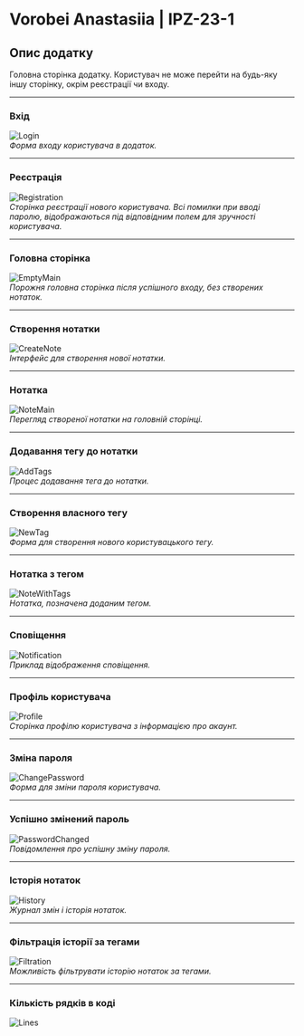 # Vorobei Anastasiia | IPZ-23-1

## Опис додатку

Головна сторінка додатку. Користувач не може перейти на будь-яку іншу сторінку, окрім реєстрації чи входу.

---

### Вхід

![Login](Results/Login.png)  
*Форма входу користувача в додаток.*

---

### Реєстрація

![Registration](Results/Registration.png)  
*Сторінка реєстрації нового користувача. Всі помилки при вводі паролю, відображаються під відповідним полем для зручності користувача.*

---

### Головна сторінка

![EmptyMain](Results/EmptyMain.png)  
*Порожня головна сторінка після успішного входу, без створених нотаток.*

---

### Створення нотатки

![CreateNote](Results/CreateNote.png)  
*Інтерфейс для створення нової нотатки.*

---

### Нотатка

![NoteMain](Results/NoteMain.png)  
*Перегляд створеної нотатки на головній сторінці.*

---

### Додавання тегу до нотатки

![AddTags](Results/AddTags.png)  
*Процес додавання тега до нотатки.*

---

### Створення власного тегу

![NewTag](Results/NewTag.png)  
*Форма для створення нового користувацького тегу.*

---

### Нотатка з тегом

![NoteWithTags](Results/NoteWithTags.png)  
*Нотатка, позначена доданим тегом.*

---

### Сповіщення

![Notification](Results/Notification.png)  
*Приклад відображення сповіщення.*

---

### Профіль користувача

![Profile](Results/Profile.png)  
*Сторінка профілю користувача з інформацією про акаунт.*

---

### Зміна пароля

![ChangePassword](Results/ChangePassword.png)  
*Форма для зміни пароля користувача.*

---

### Успішно змінений пароль

![PasswordChanged](Results/PasswordChanged.png)  
*Повідомлення про успішну зміну пароля.*

---

### Історія нотаток

![History](Results/History.png)  
*Журнал змін і історія нотаток.*

---

### Фільтрація історії за тегами

![Filtration](Results/Filtration.png)  
*Можливість фільтрувати історію нотаток за тегами.*

---

### Кількість рядків в коді

![Lines](Results/Lines.png)  
